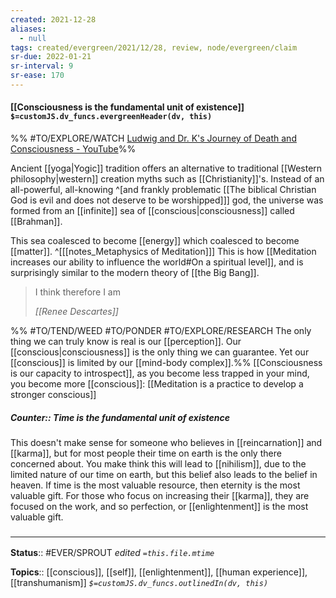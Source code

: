 ```yaml
---
created: 2021-12-28 
aliases:
  - null
tags: created/evergreen/2021/12/28, review, node/evergreen/claim
sr-due: 2022-01-21
sr-interval: 9
sr-ease: 170
---
```


#### [[Consciousness is the fundamental unit of existence]] `$=customJS.dv_funcs.evergreenHeader(dv, this)`

%% #TO/EXPLORE/WATCH  [Ludwig and Dr. K's Journey of Death and Consciousness - YouTube](https://youtu.be/CHzOedHm_kM?t=4336)%%

Ancient [[yoga|Yogic]] tradition offers an alternative to traditional [[Western philosophy|western]] creation myths such as [[Christianity]]'s. Instead of an all-powerful, all-knowing 
^[and frankly problematic [[The biblical Christian God is evil and does not deserve to be worshipped]]]
god,
the universe was formed from an [[infinite]] sea of [[conscious|consciousness]] called [[Brahman]].

This sea coalesced to become [[energy]] which coalesced to become [[matter]].
^[[[notes_Metaphysics of Meditation]]]
This is how [[Meditation increases our ability to influence the world#On a spiritual level]],
and is surprisingly similar to the modern theory of [[the Big Bang]].

> I think therefore I am
>
> <cite>[[Renee Descartes]]</cite>

%% #TO/TEND/WEED #TO/PONDER #TO/EXPLORE/RESEARCH The only thing we can truly know is real is our [[perception]]. Our [[conscious|consciousness]] is the only thing we can guarantee. Yet our [[conscious]] is limited by our [[mind-body complex]].%%
[[Consciousness is our capacity to introspect]],
as you become less trapped in your mind, you become more [[conscious]]:
[[Meditation is a practice to develop a stronger conscious]]

##### Counter:: Time is the fundamental unit of existence

This doesn't make sense for someone who believes in [[reincarnation]] and [[karma]], but for most people their time on earth is the only there concerned about. You make think this will lead to [[nihilism]], due to the limited nature of our time on earth, but this belief also leads to the belief in heaven. If time is the most valuable resource, then eternity is the most valuable gift. 
For those who focus on increasing their [[karma]], they are focused on the work, and so perfection, or [[enlightenment]] is the most valuable gift.

### <hr class="footnote"/>

**Status**:: #EVER/SPROUT 
*edited `=this.file.mtime`*

**Topics**:: [[conscious]], [[self]], [[enlightenment]], [[human experience]], [[transhumanism]]
*`$=customJS.dv_funcs.outlinedIn(dv, this)`*
